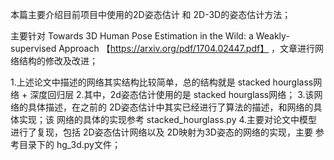 本篇主要介绍目前项目中使用的2D姿态估计 和 2D-3D的姿态估计方法；

主要针对 Towards 3D Human Pose Estimation in the Wild: a Weakly-supervised Approach
【https://arxiv.org/pdf/1704.02447.pdf】 ，文章进行网络结构的修改及改进；

1.上述论文中描述的网络其实结构比较简单，总的结构就是 stacked hourglass网络 + 深度回归层
2.其中，2d姿态估计使用的是 stacked hourglass网络；
3.该网络的具体描述，在之前的 2D姿态估计中其实已经进行了算法的描述，和网络的具体实现；该
网络的具体的实现参考 stacked_hourglass.py
4.主要对论文中模型进行了复现，包括 2D姿态估计网络以及 2D映射为3D姿态的网络的实现，主要
参考目录下的 hg_3d.py文件；
